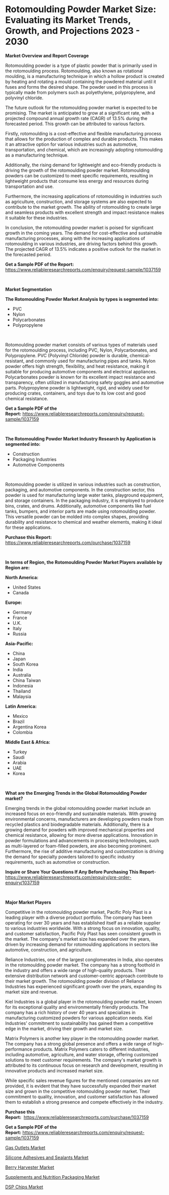 <p><h1>Rotomoulding Powder Market Size: Evaluating its Market Trends, Growth, and Projections 2023 - 2030</h1></p><p><strong>Market Overview and Report Coverage</strong></p>
<p><p>Rotomoulding powder is a type of plastic powder that is primarily used in the rotomoulding process. Rotomoulding, also known as rotational moulding, is a manufacturing technique in which a hollow product is created by heating and rotating a mould containing the powdered material until it fuses and forms the desired shape. The powder used in this process is typically made from polymers such as polyethylene, polypropylene, and polyvinyl chloride.</p><p>The future outlook for the rotomoulding powder market is expected to be promising. The market is anticipated to grow at a significant rate, with a projected compound annual growth rate (CAGR) of 13.5% during the forecasted period. This growth can be attributed to various factors.</p><p>Firstly, rotomoulding is a cost-effective and flexible manufacturing process that allows for the production of complex and durable products. This makes it an attractive option for various industries such as automotive, transportation, and chemical, which are increasingly adopting rotomoulding as a manufacturing technique.</p><p>Additionally, the rising demand for lightweight and eco-friendly products is driving the growth of the rotomoulding powder market. Rotomoulding powders can be customized to meet specific requirements, resulting in lightweight products that consume less energy and resources during transportation and use.</p><p>Furthermore, the increasing applications of rotomoulding in industries such as agriculture, construction, and storage systems are also expected to contribute to the market growth. The ability of rotomoulding to create large and seamless products with excellent strength and impact resistance makes it suitable for these industries.</p><p>In conclusion, the rotomoulding powder market is poised for significant growth in the coming years. The demand for cost-effective and sustainable manufacturing processes, along with the increasing applications of rotomoulding in various industries, are driving factors behind this growth. The projected CAGR of 13.5% indicates a positive outlook for the market in the forecasted period.</p></p>
<p><strong>Get a Sample PDF of the Report:</strong> <a href="https://www.reliableresearchreports.com/enquiry/request-sample/1037159">https://www.reliableresearchreports.com/enquiry/request-sample/1037159</a></p>
<p>&nbsp;</p>
<p><strong>Market Segmentation</strong></p>
<p><strong>The Rotomoulding Powder Market Analysis by types is segmented into:</strong></p>
<p><ul><li>PVC</li><li>Nylon</li><li>Polycarbonates</li><li>Polypropylene</li></ul></p>
<p>&nbsp;</p>
<p><p>Rotomoulding powder market consists of various types of materials used for the rotomoulding process, including PVC, Nylon, Polycarbonates, and Polypropylene. PVC (Polyvinyl Chloride) powder is durable, chemical-resistant, and commonly used for manufacturing pipes and tanks. Nylon powder offers high strength, flexibility, and heat resistance, making it suitable for producing automotive components and electrical appliances. Polycarbonates powder is known for its excellent impact resistance and transparency, often utilized in manufacturing safety goggles and automotive parts. Polypropylene powder is lightweight, rigid, and widely used for producing crates, containers, and toys due to its low cost and good chemical resistance.</p></p>
<p><strong>Get a Sample PDF of the Report:</strong>&nbsp;<a href="https://www.reliableresearchreports.com/enquiry/request-sample/1037159">https://www.reliableresearchreports.com/enquiry/request-sample/1037159</a></p>
<p>&nbsp;</p>
<p><strong>The Rotomoulding Powder Market Industry Research by Application is segmented into:</strong></p>
<p><ul><li>Construction</li><li>Packaging Industries</li><li>Automotive Components</li></ul></p>
<p>&nbsp;</p>
<p><p>Rotomoulding powder is utilized in various industries such as construction, packaging, and automotive components. In the construction sector, this powder is used for manufacturing large water tanks, playground equipment, and storage containers. In the packaging industry, it is employed to produce bins, crates, and drums. Additionally, automotive components like fuel tanks, bumpers, and interior parts are made using rotomoulding powder. This versatile powder can be molded into complex shapes, providing durability and resistance to chemical and weather elements, making it ideal for these applications.</p></p>
<p><strong>Purchase this Report:</strong>&nbsp; <a href="https://www.reliableresearchreports.com/purchase/1037159">https://www.reliableresearchreports.com/purchase/1037159</a></p>
<p>&nbsp;</p>
<p><strong>In terms of Region, the Rotomoulding Powder Market Players available by Region are:</strong></p>
<p>
    <p> <strong> North America: </strong>
        <ul>
            <li>United States</li>
            <li>Canada</li>
        </ul>
        </p> 
    <p> <strong> Europe: </strong>
        <ul>
            <li>Germany</li>
            <li>France</li>
            <li>U.K.</li>
            <li>Italy</li>
            <li>Russia</li>
        </ul>
        </p> 
    <p> <strong> Asia-Pacific: </strong>
        <ul>
            <li>China</li>
            <li>Japan</li>
            <li>South Korea</li>
            <li>India</li>
            <li>Australia</li>
            <li>China Taiwan</li>
            <li>Indonesia</li>
            <li>Thailand</li>
            <li>Malaysia</li>
        </ul>
        </p> 
    <p> <strong> Latin America: </strong>
        <ul>
            <li>Mexico</li>
            <li>Brazil</li>
            <li>Argentina Korea</li>
            <li>Colombia</li>
        </ul>
        </p> 
    <p> <strong> Middle East & Africa: </strong>
        <ul>
            <li>Turkey</li>
            <li>Saudi</li>
            <li>Arabia</li>
            <li>UAE</li>
            <li>Korea</li>
        </ul>
    </p>
    </p>
<p>&nbsp;</p>
<p><strong>What are the Emerging Trends in the Global Rotomoulding Powder market?</strong></p>
<p><p>Emerging trends in the global rotomoulding powder market include an increased focus on eco-friendly and sustainable materials. With growing environmental concerns, manufacturers are developing powders made from recycled plastics and biodegradable materials. Additionally, there is a growing demand for powders with improved mechanical properties and chemical resistance, allowing for more diverse applications. Innovation in powder formulations and advancements in processing technologies, such as multi-layered or foam-filled powders, are also becoming prominent. Furthermore, the rise of additive manufacturing and customization is driving the demand for specialty powders tailored to specific industry requirements, such as automotive or construction.</p></p>
<p><strong>Inquire or Share Your Questions If Any Before Purchasing This Report</strong>- <a href="https://www.reliableresearchreports.com/enquiry/pre-order-enquiry/1037159">https://www.reliableresearchreports.com/enquiry/pre-order-enquiry/1037159</a></p>
<p>&nbsp;</p>
<p><strong>Major Market Players</strong></p>
<p><p>Competitive in the rotomoulding powder market, Pacific Poly Plast is a leading player with a diverse product portfolio. The company has been operating for over 30 years and has established itself as a reliable supplier to various industries worldwide. With a strong focus on innovation, quality, and customer satisfaction, Pacific Poly Plast has seen consistent growth in the market. The company's market size has expanded over the years, driven by increasing demand for rotomoulding applications in sectors like automotive, construction, and agriculture.</p><p>Reliance Industries, one of the largest conglomerates in India, also operates in the rotomoulding powder market. The company has a strong foothold in the industry and offers a wide range of high-quality products. Their extensive distribution network and customer-centric approach contribute to their market growth. The rotomoulding powder division of Reliance Industries has experienced significant growth over the years, expanding its market size and revenue.</p><p>Kiel Industries is a global player in the rotomoulding powder market, known for its exceptional quality and environmentally friendly products. The company has a rich history of over 40 years and specializes in manufacturing customized powders for various application needs. Kiel Industries' commitment to sustainability has gained them a competitive edge in the market, driving their growth and market size.</p><p>Matrix Polymers is another key player in the rotomoulding powder market. The company has a strong global presence and offers a wide range of high-performance products. Matrix Polymers caters to different industries, including automotive, agriculture, and water storage, offering customized solutions to meet customer requirements. The company's market growth is attributed to its continuous focus on research and development, resulting in innovative products and increased market size.</p><p>While specific sales revenue figures for the mentioned companies are not provided, it is evident that they have successfully expanded their market size and grown in the competitive rotomoulding powder market. Their commitment to quality, innovation, and customer satisfaction has allowed them to establish a strong presence and compete effectively in the industry.</p></p>
<p><strong>Purchase this Report:</strong>&nbsp;&nbsp;<a href="https://www.reliableresearchreports.com/purchase/1037159">https://www.reliableresearchreports.com/purchase/1037159</a></p>
<p></p>
<p><strong>Get a Sample PDF of the Report:</strong>&nbsp;<a href="https://www.reliableresearchreports.com/enquiry/request-sample/1037159">https://www.reliableresearchreports.com/enquiry/request-sample/1037159</a></p>
<p><p><a href="https://medium.com/@aureliarice2023/gas-outlets-market-analysis-its-cagr-market-segmentation-and-global-industry-overview-a56b07ad9c2a">Gas Outlets Market</a></p><p><a href="https://github.com/tamvrosiya/Market-Research-Report-List-1/blob/main/silicone-adhesives-and-sealants-market.md">Silicone Adhesives and Sealants Market</a></p><p><a href="https://medium.com/@marvinwalsh2023/berry-harvester-market-analysis-its-cagr-market-segmentation-and-global-industry-overview-02fb8afa8e64">Berry Harvester Market</a></p><p><a href="https://github.com/gaydyna/Market-Research-Report-List-1/blob/main/supplements-and-nutrition-packaging-market.md">Supplements and Nutrition Packaging Market</a></p><p><a href="https://medium.com/@ransomjohns101/dsp-chips-nbsp-market-focuses-on-market-share-size-and-projected-forecast-till-2030-7ca6ac6f789e">DSP Chips Market</a></p></p>